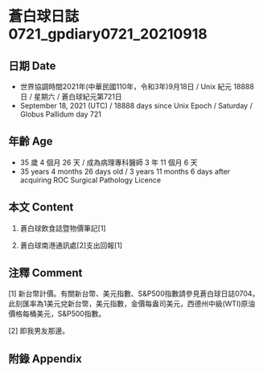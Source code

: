 [_metadata_:encoding]: - "utf-8"
[_metadata_:language]: - "zh-Hant-TW"
[_metadata_:fileformat]: - "markdown"
[_metadata_:MIME_type]: - "text/plain"
[_metadata_:markdown_version]: - "commonmark version 0.30"
[_metadata_:markdown_spec]: - "https://spec.commonmark.org/0.30/"

# 蒼白球日誌0721_gpdiary0721_20210918 #

## 日期 Date ##

* 世界協調時間2021年(中華民國110年，令和3年)9月18日 / Unix 紀元 18888 日 / 星期六 / 蒼白球紀元第721日
* September 18, 2021 (UTC) / 18888 days since Unix Epoch / Saturday / Globus Pallidum day 721

## 年齡 Age ##

* 35 歲 4 個月 26 天 / 成為病理專科醫師 3 年 11 個月 6 天
* 35 years 4 months 26 days old / 3 years 11 months 6 days after acquiring ROC Surgical Pathology Licence

## 本文 Content ##

1. 蒼白球飲食誌暨物價筆記[1]

    
2. 蒼白球南港通訊處[2]支出回報[1]

    

## 注釋 Comment ##

[1] 新台幣計價。有關新台幣、美元指數、S&P500指數請參見蒼白球日誌0704。此刻匯率為1美元兌新台幣，美元指數，金價每盎司美元，西德州中級(WTI)原油價格每桶美元，S&P500指數。


[2] 即我男友那邊。



## 附錄 Appendix ##

